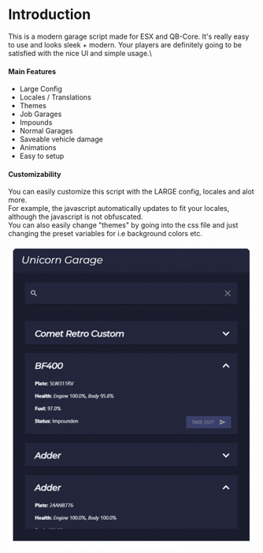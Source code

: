 # Introduction



This is a modern garage script made for ESX and QB-Core. It's really easy to use and looks sleek + modern. Your players are definitely going to be satisfied with the nice UI and simple usage.\


#### Main Features <a href="#main-features" id="main-features"></a>

* Large Config
* Locales / Translations
* Themes
* Job Garages
* Impounds
* Normal Garages
* Saveable vehicle damage
* Animations
* Easy to setup

#### Customizability <a href="#customizability" id="customizability"></a>

You can easily customize this script with the LARGE config, locales and alot more.\
For example, the javascript automatically updates to fit your locales, although the javascript is not obfuscated.\
You can also easily change "themes" by going into the css file and just changing the preset variables for i.e background colors etc.

![](../.gitbook/assets/b1623a3b2dc03f797e5f553bcd1297e044a81211.png)
